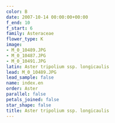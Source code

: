 ```yaml
---
color: B
date: 2007-10-14 00:00:00+00:00
f_end: 10
f_start: 6
family: Asteraceae
flower_type: K
image:
- M_0_10489.JPG
- M_0_10487.JPG
- M_0_10491.JPG
latin: Aster tripolium ssp. longicaulis
lead: M_0_10489.JPG
lead_sample: false
name: index.en
order: Aster
parallel: false
petals_joined: false
star_shape: false
title: Aster tripolium ssp. longicaulis
---
```

